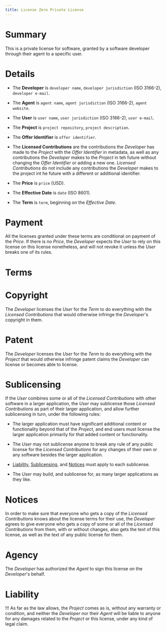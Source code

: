 ```yaml
---
title: License Zero Private License
---
```


# Summary

This is a private license for software, granted by a software developer through their agent to a specific user.

# Details

- The **Developer** is `developer name`, `developer jurisdiction` (ISO 3166-2), `developer e-mail`.

- The **Agent** is `agent name`, `agent jurisdiction` (ISO 3166-2), `agent website`.

- The **User** is `user name`, `user jurisdiction` (ISO 3166-2), `user e-mail`.

- The **Project** is `project repository`, `project description`.

- The **Offer Identifier** is `offer identifier`.

- The **Licensed Contributions** are the contributions the _Developer_ has made to the _Project_ with the _Offer Identifier_ in metadata, as well as any contributions the _Developer_ makes to the _Project_ in teh future without changing the _Offer Identifier_ or adding a new one.  _Licensed Contributions_ do not include any contributions the _Developer_ makes to the project int he future with a different or additional identifier.

- The **Price** is `price` (USD).

- The **Effective Date** is `date` (ISO 8601).

- The **Term** is `term`, beginning on the _Effective Date_.

# Payment

All the licenses granted under these terms are conditional on payment of the _Price_.  If there is no _Price_, the _Developer_ expects the _User_ to rely on this license on this license nonetheless, and will not revoke it unless the _User_ breaks one of its rules.

# Terms

# Copyright

The _Developer_ licenses the _User_ for the _Term_ to do everything with the _Licensed Contributions_ that would otherwise infringe the _Developer_'s copyright in them.

# Patent

The _Developer_ licenses the _User_ for the _Term_ to do everything with the _Project_ that would otherwise infringe patent claims the _Developer_ can license or becomes able to license.

# Sublicensing

If the _User_ combines some or all of the _Licensed Contributions_ with other software in a larger application, the _User_ may sublicense those _Licensed Contributions_ as part of their larger application, and allow further sublicensing in turn, under the following rules:

- The larger application must have significant additional content or functionality beyond that of the _Project_, and end users must license the larger application primarily for that added content or functionality.

- The _User_ may not sublicense anyone to break any rule of any public license for the _Licensed Contributions_ for any changes of their own or any software besides the larger application.

- [Liability](#no-liability), [Sublicensing](#sublicensing), and [Notices](#notices) must apply to each sublicense.

- The _User_ may build, and sublicense for, as many larger applications as they like.

# Notices

In order to make sure that everyone who gets a copy of the _Licensed Contributions_ knows about the license terms for their use, the _Developer_ agrees to give everyone who gets a copy of some or all of the _Licensed Contributions_ from them, with or without changes, also gets the text of this license, as well as the text of any public license for them.

# Agency

The _Developer_ has authorized the _Agent_ to sign this license on the _Developer_'s behalf.

# Liability

!!! As far as the law allows, the _Project_ comes as is, without any warranty or condition, and neither the _Developer_ nor their _Agent_ will be liable to anyone for any damages related to the _Project_ or this license, under any kind of legal claim.
